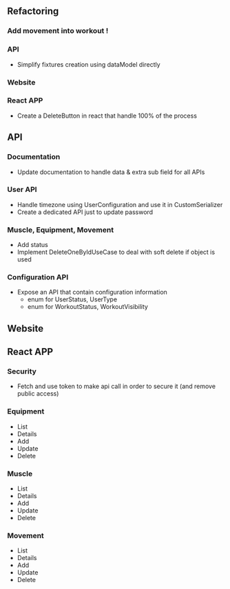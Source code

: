 ## Refactoring

### Add movement into workout !

### API
 * Simplify fixtures creation using dataModel directly
### Website
### React APP
* Create a DeleteButton in react that handle 100% of the process

## API
### Documentation
 * Update documentation to handle data & extra sub field for all APIs
### User API
 * Handle timezone using UserConfiguration and use it in CustomSerializer
 * Create a dedicated API just to update password
### Muscle, Equipment, Movement
 * Add status
 * Implement DeleteOneByIdUseCase to deal with soft delete if object is used
### Configuration API
* Expose an API that contain configuration information
  * enum for UserStatus, UserType
  * enum for WorkoutStatus, WorkoutVisibility


## Website

## React APP
### Security
 * Fetch and use token to make api call in order to secure it (and remove public access)
### Equipment
 * List
 * Details
 * Add
 * Update
 * Delete
### Muscle
* List
* Details
* Add
* Update
* Delete
### Movement
 * List
 * Details
 * Add
 * Update
 * Delete